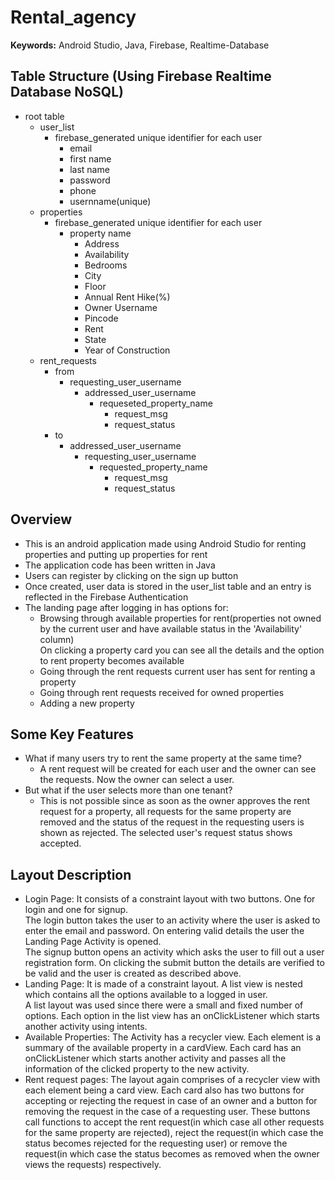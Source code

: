 # Rental_agency
**Keywords:** Android Studio, Java, Firebase, Realtime-Database<br>
## Table Structure (Using Firebase Realtime Database NoSQL)
- root table
  - user_list
    - firebase_generated  unique identifier for each user
      - email
      - first name
      - last name
      - password
      - phone
      - usernname(unique)
   - properties
     - firebase_generated unique identifier for each user
       - property name
         - Address
         - Availability
         - Bedrooms
         - City
         - Floor
         - Annual Rent Hike(%)
         - Owner Username
         - Pincode
         - Rent
         - State
         - Year of Construction
    - rent_requests
      - from
        - requesting_user_username
           - addressed_user_username
              - requeseted_property_name
                 - request_msg
                 - request_status
      - to
        - addressed_user_username
          - requesting_user_username
             - requested_property_name
               - request_msg
               - request_status
## Overview
- This is an android application made using Android Studio for renting properties and putting up properties for rent
- The application code has been written in Java
- Users can register by clicking on the sign up button
- Once created, user data is stored in the user_list table and an entry is reflected in the Firebase Authentication
- The landing page after logging in has options for:
  - Browsing through available properties for rent(properties not owned by the current user and have available status in the 'Availability' column)<br>
    On clicking a property card you can see all the details and the option to rent property becomes available
  - Going through the rent requests current user has sent for renting a property
  - Going through rent requests received for owned properties
  - Adding a new property
## Some Key Features
- What if many users try to rent the same property at the same time?<br>
  - A rent request will be created for each user and the owner can see the requests. Now the owner can select a user.
- But what if the user selects more than one tenant?<br>
  - This is not possible since as soon as the owner approves the rent request for a property, all requests for the same property are removed and the status of the request in the requesting users is shown as rejected. The selected user's request status shows accepted.
## Layout Description
- Login Page: It consists of a constraint layout with two buttons. One for login and one for signup.<br>
The login button takes the user to an activity where the user is asked to enter the email and password. On entering valid details the user the Landing Page Activity is opened.<br>
The signup button opens an activity which asks the user to fill out a user registration form. On clicking the submit button the details are verified to be valid and the user is created as described above.
- Landing Page: It is made of a constraint layout. A list view is nested which contains all the options available to a logged in user. <br>
                A list layout was used since there were a small and fixed number of options. Each option in the list view has an onClickListener which starts another activity using intents.
- Available Properties: The Activity has a recycler view. Each element is a summary of the available property in a cardView. Each card has an onClickListener which starts another activity and passes all the information of the clicked property to the new activity.
- Rent request pages: The layout again comprises of a recycler view with each element being a card view. Each card also has two buttons for accepting or rejecting the request in case of an owner and a button for removing the request in the case of a requesting user. These buttons call functions to accept the rent request(in which case all other requests for the same property are rejected), reject the request(in which case the status becomes rejected for the requesting user) or remove the request(in which case the status becomes as removed when the owner views the requests) respectively.
  
 
